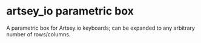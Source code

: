 # artsey_io parametric box
 A parametric box for Artsey.io keyboards; can be expanded to any arbitrary number of rows/columns.

